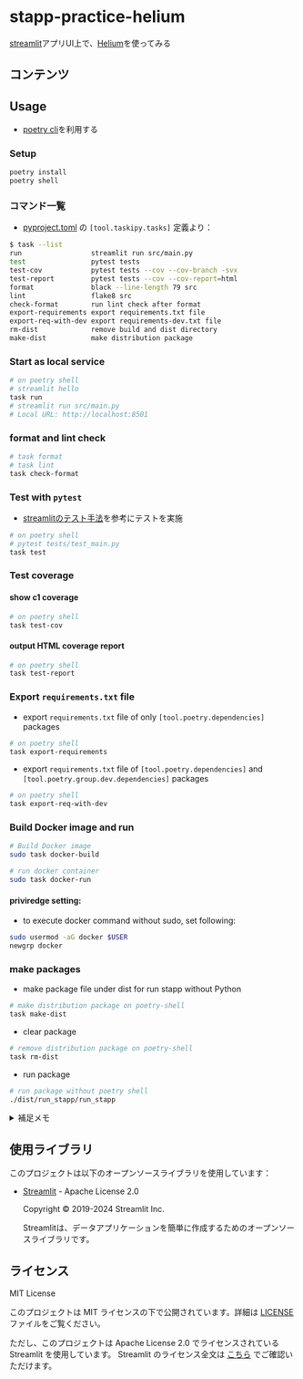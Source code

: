 # stapp-practice-helium
[streamlit](https://streamlit.io/)アプリUI上で、[Helium](https://github.com/mherrmann/helium)を使ってみる

## コンテンツ


## Usage
- [poetry cli](https://python-poetry.org/docs/)を利用する

### Setup
```sh
poetry install
poetry shell
```

### コマンド一覧
- [pyproject.toml](./pyproject.toml) の `[tool.taskipy.tasks]` 定義より：
```sh
$ task --list
run                 streamlit run src/main.py
test                pytest tests
test-cov            pytest tests --cov --cov-branch -svx
test-report         pytest tests --cov --cov-report=html
format              black --line-length 79 src
lint                flake8 src
check-format        run lint check after format
export-requirements export requirements.txt file
export-req-with-dev export requirements-dev.txt file
rm-dist             remove build and dist directory
make-dist           make distribution package
```

### Start as local service
```sh
# on poetry shell
# streamlit hello
task run
# streamlit run src/main.py
# Local URL: http://localhost:8501
```


### format and lint check
```sh
# task format
# task lint
task check-format
```


### Test with `pytest`
- [streamlitのテスト手法](https://docs.streamlit.io/develop/concepts/app-testing/get-started)を参考にテストを実施
```sh
# on poetry shell
# pytest tests/test_main.py
task test
```

### Test coverage

#### show c1 coverage
```sh
# on poetry shell
task test-cov
```

#### output HTML coverage report
```sh
# on poetry shell
task test-report
```

### Export `requirements.txt` file

- export `requirements.txt` file of only `[tool.poetry.dependencies]` packages
```sh
# on poetry shell
task export-requirements
```

- export `requirements.txt` file of `[tool.poetry.dependencies]` and `[tool.poetry.group.dev.dependencies]` packages
```sh
# on poetry shell
task export-req-with-dev
```

### Build Docker image and run
```sh
# Build Docker image
sudo task docker-build

# run docker container
sudo task docker-run
```

#### priviredge setting:
- to execute docker command without sudo, set following:
```sh
sudo usermod -aG docker $USER
newgrp docker
```

### make packages
- make package file under dist for run stapp without Python
```sh
# make distribution package on poetry-shell
task make-dist
```

- clear package
```sh
# remove distribution package on poetry-shell
task rm-dist
```

- run package
```sh
# run package without poetry shell
./dist/run_stapp/run_stapp
```


<details><summary>補足メモ</summary>

## 他プロジェクトでの利用手順例
### 01. リポジトリURLの変更
- `git-clone`したあと、`.git`ディレクトリを削除して、Gitコミットしてください
```sh
PROJECT_NAME="stapp-excel2csv"
GITHUB_URL="https://github.com/<User or Group>/${PROJECT_NAME}.git"
git clone https://github.com/sgtao/stapp-template.git $PROJECT_NAME
cd  $PROJECT_NAME
# Gitの再コミット
rm -rf .git
git init
git add -A
git commit -m"initial commit"
# git remote add origin $GITHUB_URL
git remote set-url origin $GITHUB_URL
git branch -M main
# GitHub二リポジトリを作成したあとに`git-push`実施
git push -u origin main
```

### 02．`pyproject.toml`の変更
- `pyproject.toml`ファイルの`[tool.poetry]`グループを変更する
```toml
[tool.poetry]
- name = "stapp-template"
+ name = "csv_viewer"
version = "0.1.0"
- description = "streamlit project template for quick start"
- authors = ["Shogo Ogami <sg.tao.so@gmail.com>"]
- license = "Apache-2.0"
+ description = "CSV fileviewer" # 必要に応じて
+ authors = ["YYYY ZZZ <yyyy.zzz@gmail.com>"]
+ license = "MIT License" # 必要に応じて
```

### 03．`README.md`・`LICENSE`ファイルの変更
- `README.md`の変更：
  - タイトル、概要を変更する
  - LICENSEを変更する場合は、`README.md`の下段の表記と`LICENSE`ファイルを変更する

### 04．`src/pages`フォルダ配下などのページ更新
#### 04-1．例）`src/pages/11_csv_viewer.py`を作成
  - `task run`・`task check-format`などで確認
```py
import streamlit as st
import pandas as pd


def csv_viewer():
    st.title("CSVファイルアップローダー")

    ...

# if __name__ == '__main__':
#     csv_viewer()
csv_viewer()
```

#### 04-2．`tests/`フォルダにテストコード追加
- 例）`tests/test_pages_csv_viewer.py`を作成
```py
# test_pages_csv_viewer.py
import sys
import os
from streamlit.testing.v1 import AppTest

# srcディレクトリをモジュール検索パスに追加
sys.path.append(os.path.join(os.path.dirname(__file__), '../src'))

def test_show_title():
    """show title"""
    at = AppTest.from_file("src/pages/11_csv_viewer.py")
    at.run(timeout=30)  # タイムアウトを30秒に設定
    # print(f"at is {at}")
    assert at.title[0].value == "CSVファイルアップローダー"
```

### 05．テンプレートのファイルを削除
```sh
rm src/pages/01_example_app.py
rm src/components/spiral_chart.py src/functions/calculations.py
rm tests/test_pages_example_app.py
#
# 必要に応じてパッケージも削除
poetry remove altair
poetry remove pandas
#
# `src/main.py`のリンク削除
nano src/main.py
# 削除：st.page_link("pages/01_example_app.py", label="Go to Example App", icon="🚀")
```
</details>

## 使用ライブラリ

このプロジェクトは以下のオープンソースライブラリを使用しています：

- [Streamlit](https://streamlit.io/) - Apache License 2.0

  Copyright © 2019-2024 Streamlit Inc.

  Streamlitは、データアプリケーションを簡単に作成するためのオープンソースライブラリです。


## ライセンス
MIT License

このプロジェクトは MIT ライセンスの下で公開されています。詳細は [LICENSE](./LICENSE) ファイルをご覧ください。

ただし、このプロジェクトは Apache License 2.0 でライセンスされている Streamlit を使用しています。
Streamlit のライセンス全文は [こちら](https://github.com/streamlit/streamlit/blob/develop/LICENSE) でご確認いただけます。
